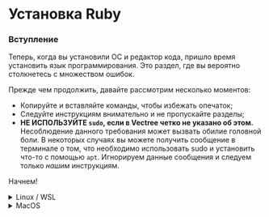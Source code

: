 # Установка Ruby

### Вступление

Теперь, когда вы установили ОС и редактор кода, пришло время установить язык программирования. Это раздел, где вы вероятно столкнетесь с множеством ошибок.

Прежде чем продолжить, давайте рассмотрим несколько моментов:

- Копируйте и вставляйте команды, чтобы избежать опечаток;
- Следуйте инструкциям внимательно и не пропускайте разделы;
- **НЕ ИСПОЛЬЗУЙТЕ `sudo`, если в Vectree четко не указано об этом.** Несоблюдение данного требования может вызвать обилие головной боли. В некоторых случаях вы можете получить сообщение в терминале о том, что необходимо использовать sudo и установить что-то с помощью `apt`. Игнорируем данные сообщения и следуем только _нашим_ инструкциям.

Начнем!

<details>
<summary>Linux / WSL</summary>

### Шаг 1: Установка обновлений, пакетов и библиотек

Прежде чем мы сможем установить Ruby, нам нужно установить несколько стандартных пакетов.

#### Шаг 1.1: Откройте Терминал

Мы будем использовать терминал для установки всех программ.

Если у вас Ubuntu или Xubuntu, просто нажмите `Ctrl + Alt + T`, чтобы открыть терминал. (Это может касаться и других дистрибутивов Linux. Пробуйте!)

Если вы используете WSL, откройте программу "Ubuntu 18.04" в меню "Пуск".

**Быстрый совет:** В Linux вы можете копировать с терминала с помощью `Ctrl + Shift + C` и вставлять с помощью `Ctrl + Shift + V`. В WSL вы можете использовать `Ctrl + C` для копирования и щелкнуть правой кнопкой мыши, чтобы вставить содержимое буфера обмена в терминал. Это касается и bash, и PowerShell, и командная строка.

#### Шаг 1.2: Обновите Linux

Остальные команды установки будут выполнены внутри окна терминала.

Во-первых, мы должны убедиться, что ваш дистрибутив Linux обновлен. Запустите эти команды друг за другом. Т.к. эти команды используют `sudo`, вам нужно будет ввести свой пароль для их запуска. При вводе пароля вы можете не увидеть визуального подтверждения ввода, но будьте уверены, что ваш пароль вводится. Как только вы закончите вводить пароль, нажмите `enter`.

```bash
sudo apt-get update
sudo apt-get upgrade
```

Когда появится вопрос, нажмите `y` (или `Д`), а затем `enter`.

#### Шаг 1.3: Установка пакетов и библиотек

Далее нужно установить необходимые нам пакеты, которые не являются стандартными. Скопируйте и вставьте эту команду:

```bash
sudo apt-get install curl git nodejs gcc make libssl-dev libreadline-dev zlib1g-dev libsqlite3-dev
```

Когда появится запрос, нажмите `y` (или `Д`), а затем `enter`. Может появится запрос пароля после нажатия `enter`, а может и нет.

### Шаг 2: Установка Ruby

Вы готовы установить Ruby! Мы собираемся использовать инструмент под названием `rbenv`, который упрощает установку и управление версиями Ruby.

#### Шаг 2.1: Установите rbenv

Во-первых, вам нужно склонировать репозиторий rbenv с помощью `git` - системы контроля версий, которая была установлена командой выше. Позже мы разберемся с данной программой.

```bash
git clone https://github.com/rbenv/rbenv.git ~/.rbenv
```

Далее мы выполним несколько команд, чтобы rbenv работал корректно. Воспользуемся командой Linux `echo`, чтобы упростить процесс.

Примечание: выполните эти команды последовательно друг за другом. Они ничего не выведут, если все сделано верно. Опять же, обязательно скопируйте и вставьте эти команды:

```bash
echo 'export PATH="$HOME/.rbenv/bin:$PATH"' >> ~/.bashrc
echo 'eval "$(rbenv init -)"' >> ~/.bashrc
exit
```

После выполнения команды `exit` вам нужно будет снова открыть терминал (см. Шаг 1.1 выше).

Затем установим `ruby-build`, чтобы помочь скомпилировать бинарники (файлы в двоичном коде) Ruby. Запустите эти команды в терминале, чтобы создать папку для плагина ruby-build, а затем загрузите его в соответствующий каталог.

```bash
mkdir -p "$(rbenv root)"/plugins
git clone https://github.com/rbenv/ruby-build.git "$(rbenv root)"/plugins/ruby-build
```

Наконец, введите `rbenv -v` в терминале, чтобы убедиться в правильности установки `rbenv`. Вы должны получить вывод с номером версии, похожим на этот:

```bash
$ rbenv -v
rbenv 1.1.1-40-g483e7f9
```

Если у вас не получилось вывести версию, обратитесь за помощью в [наш основной чат](https://discord.gg/pcMBpZ).

#### Шаг 2.2: Установка Ruby

Пришло время установить Ruby с помощью `rbenv`!

Внутри терминала выполните эту команду:

```bash
rbenv install 2.6.3 --verbose
```

Выполнение этой команды займет 10-15 минут. Флаг `--verbose` покажет вам на каком этапе установка, поэтому вы можете быть уверены, что процесс идет. Во время установки гляньте [данное видео](https://www.youtube.com/watch?v=GzkfOKkIteA) (видео на английском, но визуально можно все понять) или выпейте стакан воды.

Когда последняя команда будет выполнена, необходимо задать версию Ruby, которую мы будем использовать, и убедиться, что все работает:

```bash
rbenv global 2.6.3
```

Затем,

```bash
ruby -v
```

Данная команда должна вернуть что-то похожее на:

```bash
ruby 2.6.3pxx (20xx-xx-xx revision xxxxx) [x86_64-linux]
```

где x представляет последнюю версию Ruby, доступную на момент установки.

Отлично, мы сделали это! Самое сложное пройдено, пришло время перейти к следующему уроку!

где x представляет последнюю версию Ruby, доступную на момент установки.

Отлично, мы сделали это! Самое сложное пройдено, пришло время перейти к следующему уроку!
</details>

<details>
<summary>MacOS</summary>

### Шаг 1: Установка обновлений, пакетов и библиотек

Прежде чем мы сможем установить Ruby, нам нужно установить несколько стандартных пакетов.

#### Шаг 1.1: Откройте Терминал

В папке "Программы" найдите "Терминал" и дважды щелкните. Или введите "Terminal" в Spotlight (`CMD + Space`), Launchpad.

Остальные команды установки будут выполнены внутри окна терминала.

#### Шаг 1.2: Установите Xcode

Во-первых, вам нужно установить Xcode, программу, предоставляемую Apple для программирования. Xcode установит программы, которые необходимы для Ruby и Git, а установка займет 10-15 минут.

Введите `xcode-select --install` в своем терминале и нажмите `enter`. Возмодно придется нажать "Установить" в появившемся окне.

#### Шаг 1.3: Установите Homebrew

Следующая программа, которую вам нужно установить, - [Homebrew](https://brew.sh/), которая позволяет загружать другие необходимые программы (это что-то вроде Play Store или App Store только для терминала). Внутри терминала введите следующее:

```bash
/usr/bin/ruby -e "$(curl -fsSL https://raw.githubusercontent.com/Homebrew/install/master/install)"
```

Вам будет предложено ввести пароль. При вводе пароля вы можете не увидеть визуального подтверждения ввода, но будьте уверены, что ваш пароль вводится. Как только вы закончите вводить пароль, нажмите `enter`.

Поздравляем! Вы установили необходимые инструменты!

### Шаг 2. Установите Git и Heroku.

Git - это система контроля версий и один из самых полезных инструментов разработчика. Мы подробно поговорим о Git позже.

#### Шаг 2.1: Обновление Git

На MacOS изначально стоит определенная версия Git, но вы должны обновить ее. В терминале введите:

```bash
brew install git
```

Это обновит Git до последней верси. Да, все так просто!

#### Шаг 2.2: Установка Heroku

Далее установите Heroku:

```bash
brew install heroku/brew/heroku
```

Эта команда установит интерфейс командной строки для Heroku, бесплатного веб-сервиса, на котором могут размещаться ваши приложения Ruby on Rails. Мы поговорим об этом позже.

### Шаг 3: Установка Ruby

Готовы установить Ruby? Мы собираемся использовать инструмент под названием `rbenv`, который упрощает установку и управление версиями Ruby.

#### Шаг 3.1: Установить rbenv

Чтобы установить `rbenv`, запустите в своем терминале следующее:

```bash
brew install rbenv
```

Затем выполните данную команду:

```bash
rbenv init
```

После выполнения команды вы должны увидеть следующее:

```bash
# Load rbenv automatically by appending
# the following to ~/.bash_profile:

eval "$(rbenv init -)"
```

Что ж сделаем то, что просят:

```bash
echo 'eval "$ (rbenv init -)"' >> ~ / .bash_profile
```

Вы заметите, что в терминале ничего не произошло. Это нормально для многих команд терминала. На этом этапе вам нужно будет перезапустить терминал, чтобы изменения вступили в силу. Нажмите на красную кнопку "х", а затем снова откройте терминал (см. Шаг 1.1).

#### Шаг 3.3: Установка Ruby

Пришло время установить Ruby! Мы рекомендуем поставить последнюю версию, которая в настоящее время 2.6.3:

```bash
rbenv install 2.6.3 --verbose
```

Выполнение этой команды займет 10-15 минут. Флаг `--verbose` покажет вам на каком этапе установка, поэтому вы можете быть уверены, что процесс идет. Во время установки гляньте [данное видео](https://www.youtube.com/watch?v=GzkfOKkIteA) (видео на английском, но визуально можно все понять) или выпейте стакан воды.

Когда последняя команда будет выполнена, необходимо задать версию Ruby, которую мы будем использовать, и убедиться, что все работает:

```bash
rbenv global 2.6.3
```

Затем,

```bash
ruby -v
```

Данная команда должна вернуть что-то похожее на:

```bash
ruby 2.6.3pxx (20xx-xx-xx revision xxxxx) [x86_64-linux]
```

где x представляет последнюю версию Ruby, доступную на момент установки.

Отлично, мы сделали это! Самое сложное пройдено, пришло время перейти к следующему уроку!
</details>
